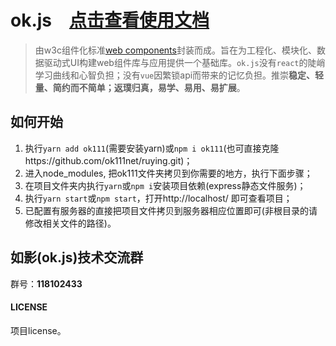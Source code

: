 # ok.js　[点击查看使用文档](http://doc.ok111.net)

> 由w3c组件化标准[web components](https://developer.mozilla.org/zh-CN/docs/Web/Web_Components)封装而成。旨在为工程化、模块化、数据驱动式UI构建web组件库与应用提供一个基础库。`ok.js`没有`react`的陡峭学习曲线和心智负担；没有`vue`因繁锁api而带来的记忆负担。推崇**稳定、轻量、简约而不简单；返璞归真，易学、易用、易扩展**。

## 如何开始
1. 执行`yarn add ok111`(需要安装yarn)或`npm i ok111`(也可直接克隆https://github.com/ok111net/ruying.git)；
2. 进入node_modules, 把ok111文件夹拷贝到你需要的地方，执行下面步骤；
3. 在项目文件夹内执行`yarn`或`npm i`安装项目依赖(express静态文件服务)；
4. 执行`yarn start`或`npm start`，打开http://localhost/ 即可查看项目；
5. 已配置有服务器的直接把项目文件拷贝到服务器相应位置即可(非根目录的请修改相关文件的路径)。

## 如影(ok.js)技术交流群

群号：**118102433**

#### LICENSE
项目license。
